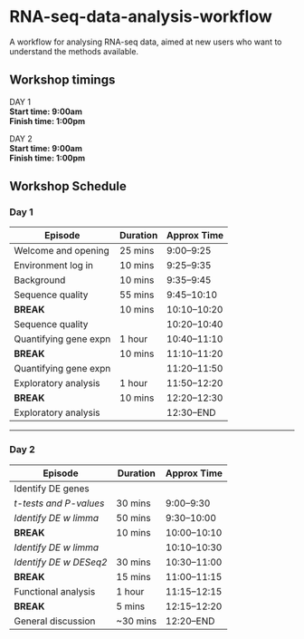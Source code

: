 # RNA-seq-data-analysis-workflow

A workflow for analysing RNA-seq data, aimed at new users who want to understand the methods available.

 ## Workshop timings

DAY 1  
**Start time: 9:00am**  
**Finish time: 1:00pm**  

DAY 2  
**Start time: 9:00am**  
**Finish time: 1:00pm**  

## Workshop Schedule

### Day 1
| Episode                | Duration   | Approx Time  |
|------------------------|------------|--------------|
| Welcome and opening    | 25 mins    | 9:00–9:25    |
| Environment log in     | 10 mins    | 9:25–9:35    |
| Background             | 10 mins    | 9:35–9:45    |
| Sequence quality       | 55 mins    | 9:45–10:10   |
| **BREAK**              | 10 mins    | 10:10–10:20  |
| Sequence quality       |            | 10:20–10:40  |
| Quantifying gene expn  | 1 hour     | 10:40–11:10  |
| **BREAK**              | 10 mins    | 11:10–11:20  |
| Quantifying gene expn  |            | 11:20–11:50  |
| Exploratory analysis   | 1 hour     | 11:50–12:20  |
| **BREAK**              | 10 mins    | 12:20–12:30  |
| Exploratory analysis   |            | 12:30–END    |

---

### Day 2
| Episode                  | Duration   | Approx Time  |
|---------------------------|------------|--------------|
| Identify DE genes         |            |              |
| *t-tests and P-values*      | 30 mins    | 9:00–9:30    |
| *Identify DE w limma*       | 50 mins    | 9:30–10:00   |
| **BREAK**                 | 10 mins    | 10:00–10:10  |
| *Identify DE w limma*       |            | 10:10–10:30  |
| *Identify DE w DESeq2*      | 30 mins    | 10:30–11:00  |
| **BREAK**                 | 15 mins    | 11:00–11:15  |
| Functional analysis       | 1 hour     | 11:15–12:15  |
| **BREAK**                 | 5 mins     | 12:15–12:20  |
| General discussion        | ~30 mins   | 12:20–END    |
